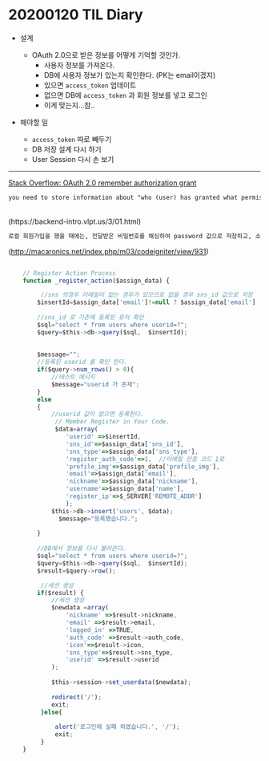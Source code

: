 # 20200120 TIL Diary

- 설계
  - OAuth 2.0으로 받은 정보를 어떻게 기억할 것인가.
     - 사용자 정보를 가져온다.
     - DB에 사용자 정보가 있는지 확인한다. (PK는 email이겠지)
     - 있으면 `access_token` 업데이트
     - 없으면 DB에 `access_token` 과 회원 정보를 넣고 로그인
     - 이게 맞는지...참..

- 해야할 일
   - `access_token` 따로 빼두기
   - DB 저장 설계 다시 하기
   - User Session 다시 손 보기

* * *

[Stack Overflow: OAuth 2.0 remember authorization grant](https://stackoverflow.com/questions/46001590/oauth-2-0-remember-authorization-grant) <br>

```txt
you need to store information about "who (user) has granted what permissions (scopes) to whom (client application)" for each combination of user and client application.
```

<br>
(https://backend-intro.vlpt.us/3/01.html)

```txt
로컬 회원가입을 했을 때에는, 전달받은 비밀번호를 해싱하여 password 값으로 저장하고, 소셜 계정 로그인을 했을 때에는, 로그인을 할 때 각 소셜 서비스에서 회원을 구분하기위해서 제공해주는 id 값과, 해당 계정의 정보를 가져올때 필요한 accessToken 값을 데이터에 저장합니다.
```

(http://macaronics.net/index.php/m03/codeigniter/view/931)
```javascript

    // Register Action Process
    function _register_action($assign_data) {

         //sns 의경우 이메일이 없는 경우가 있으므로 없을 경우 sns_id 값으로 저장
        $insertId=$assign_data['email']!=null ? $assign_data['email'] :$assign_data['sns_id'];
        
        //sns_id 로 기존에 등록된 유저 확인
        $sql="select * from users where userid=?";
        $query=$this->db->query($sql,  $insertId);
        
       
        $message="";
        //등록된 userid 를 확인 한다.
        if($query->num_rows() > 0){
            //테스트 메시지
            $message="userid 가 존재";
        }
        else
        {
            //userid 값이 없으면 등록한다. 
             // Member Register in Your Code.       
             $data=array(
                'userid' =>$insertId,
                'sns_id'=>$assign_data['sns_id'],
                'sns_type'=>$assign_data['sns_type'],
                'register_auth_code'=>1,  //이메일 인증 코드 1로 
                'profile_img'=>$assign_data['profile_img'],
                'email'=>$assign_data['email'],
                'nickname'=>$assign_data['nickname'],
                'username'=>$assign_data['name'],
                'register_ip'=>$_SERVER['REMOTE_ADDR']
                );       
            $this->db->insert('users', $data);
              $message="등록했습니다.";
                      
        }
        
        //DB에서 정보를 다시 불러온다.
        $sql="select * from users where userid=?";
        $query=$this->db->query($sql,  $insertId);
        $result=$query->row();

         //세션 생성         
        if($result) {             
            //세션 생성         
            $newdata =array(
                'nickname' =>$result->nickname,
                'email' =>$result->email,
                'logged_in' =>TRUE,
                'auth_code' =>$result->auth_code,
                'icon'=>$result->icon,
                'sns_type'=>$result->sns_type,
                'userid' =>$result->userid
            );
            
            $this->session->set_userdata($newdata);
            
            redirect('/');
            exit;
         }else{
             
             alert('로그인에 실패 하였습니다.', '/');
             exit;
         }                            
    }
```
